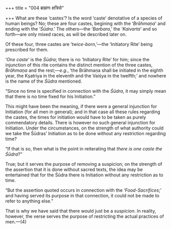 +++
title = "004 ब्राह्मणः क्षत्रियो"

+++
What are these ‘castes’? Is the word ‘caste’ denotative of a species of
human beings? No; these are four castes, begining with the ‘*Brāhmaṇa*’
and ending with the ‘*Śūdra*.’ The others—the ‘*Barbara*,’ the
‘*Kaivarta*’ and so forth—are only mixed races, as will be described
later on.

Of these four, three castes are ‘*twice-born*,’—the ‘Initiatory Rite’
being prescribed for them.

‘*One caste*’ is the *Śūdra*; there is no ‘Initiatory Rite’ for him;
since the injunction of this rite contains the distinct mention of the
three castes, *Brāhmaṇa* and the rest;—*e.g*., ‘the Brāhmaṇa shall be
initiated in the eighth year, the Kṣatriya in the eleventh and the
Vaiśya in the twelfth;’ and nowhere is the name of the *Śūdra*
mentioned.

“Since no time is specified in connection with the *Śūdra*, it may
simply mean that there is no time fixed for his Initiation.”

This might have been the meaning, if there were a general injunction for
Initiation (for all men in general); and in that case all these rules
regarding the castes, the times for initiation would have to be taken as
purely commendatory details. There is however no such general injunction
for Initiation. Under the circumstances, on the strength of what
authority could we take the Śūdras’ Initiation as to be done without any
restriction regarding time?

“If that is so, then what is the point in reiterating that *there is one
caste the Śūdra*?”

True; but it serves the purpose of removing a suspicion; on the strength
of the assertion that it is done without sacred texts, the idea may be
entertained that for the Śūdra there is Initiation without any
restriction as to time.

“But the assertion quoted occurs in connection with the
‘*Food-Sacrifices*;’ and having served its purpose in that connection,
it could not be made to refer to anything else.”

That is why we have said that there would just be a *suspicion*. In
reality, however, the verse serves the purpose of restricting the actual
practices of men.—(4)


